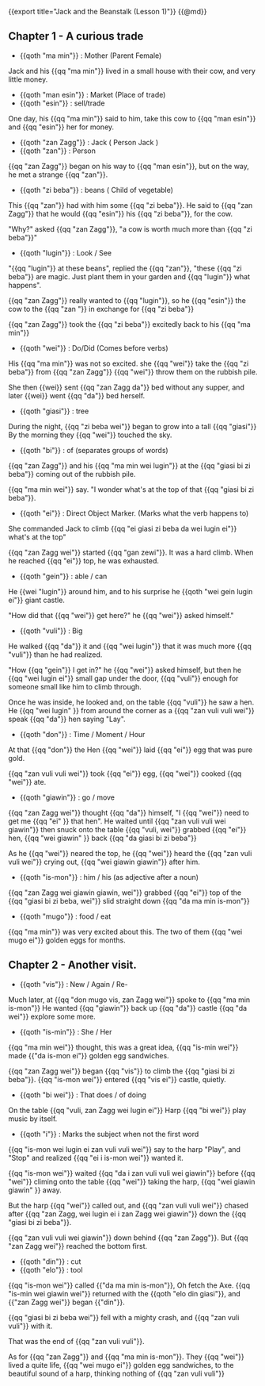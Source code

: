 {{export title="Jack and the Beanstalk (Lesson 1)"}}
{{@md}}

## Chapter 1 - A curious trade

- {{qoth "ma min"}} : Mother (Parent Female)

Jack and his {{qq "ma min"}} lived in a small house with their cow, and very little money.

- {{qoth "man esin"}} : Market (Place of trade)
- {{qoth "esin"}} : sell/trade

One day, his {{qq "ma min"}} said to him, take this cow to {{qq "man esin"}} and {{qq "esin"}} her for money.

- {{qoth "zan Zagg"}} : Jack ( Person Jack ) 
- {{qoth "zan"}} : Person

{{qq "zan Zagg"}} began on his way to {{qq "man esin"}}, but on the way, he met a strange {{qq "zan"}}.

- {{qoth "zi beba"}} : beans ( Child of vegetable)

This {{qq "zan"}} had with him some {{qq "zi beba"}}. He said to {{qq "zan Zagg"}} that he would {{qq "esin"}} his {{qq "zi beba"}}, for the cow.

"Why?" asked {{qq "zan Zagg"}}, "a cow is worth much more than {{qq "zi beba"}}"

- {{qoth "lugin"}} : Look / See

"{{qq "lugin"}} at these beans", replied the {{qq "zan"}}, "these {{qq "zi beba"}} are magic. Just plant them in your garden and {{qq "lugin"}} what happens".

{{qq "zan Zagg"}} really wanted to {{qq "lugin"}}, so he {{qq "esin"}} the cow to the {{qq "zan "}} in exchange for {{qq "zi beba"}}

{{qq "zan Zagg"}} took the {{qq "zi beba"}} excitedly back to his {{qq "ma min"}}

- {{qoth "wei"}} : Do/Did (Comes before verbs)

His {{qq "ma min"}} was not so excited. she {{qq "wei"}} take the {{qq "zi beba"}} from {{qq "zan Zagg"}} {{qq "wei"}} throw them on the rubbish pile.

She then {{wei}} sent {{qq "zan Zagg da"}} bed without any supper, and later {{wei}} went {{qq "da"}} bed herself.

- {{qoth "giasi"}} : tree

During the night, {{qq "zi beba wei"}} began to grow into a tall {{qq "giasi"}} By the morning they {{qq "wei"}} touched the sky.


- {{qoth "bi"}} : of (separates groups of words)

{{qq "zan Zagg"}} and his {{qq "ma min wei lugin"}} at the {{qq "giasi bi zi beba"}} coming out of the rubbish pile.

{{qq "ma min wei"}} say. "I wonder what's at the top of that {{qq "giasi bi zi beba"}}. 

- {{qoth "ei"}} : Direct Object Marker. (Marks what the verb happens to)

She commanded Jack to climb {{qq "ei giasi zi beba da wei lugin ei"}} what's at the top"

{{qq "zan Zagg wei"}} started {{qq "gan zewi"}}. It was a hard climb. When he reached {{qq "ei"}} top, he was exhausted.

- {{qoth "gein"}} : able / can

He {{wei "lugin"}} around him, and to his surprise he {{qoth "wei gein lugin ei"}} giant castle.

"How did that {{qq "wei"}} get here?" he {{qq "wei"}} asked himself." 

- {{qoth "vuli"}} : Big

He walked {{qq "da"}} it and {{qq "wei lugin"}} that it was much more {{qq "vuli"}} than he had realized.

"How {{qq "gein"}} I get in?" he {{qq "wei"}} asked himself, but then he {{qq "wei lugin ei"}} small gap under the door, {{qq "vuli"}} enough for someone small like him to climb through.

Once he was inside, he looked and, on the table {{qq "vuli"}} he saw a hen. He {{qq "wei lugin" }} from around the corner as a {{qq "zan vuli vuli wei"}} speak {{qq "da"}} hen saying "Lay".

- {{qoth "don"}} : Time / Moment / Hour

At that {{qq "don"}} the Hen {{qq "wei"}} laid {{qq "ei"}} egg that was pure gold.

{{qq "zan vuli vuli wei"}} took {{qq "ei"}} egg, {{qq "wei"}} cooked {{qq "wei"}} ate.

- {{qoth "giawin"}} : go / move

{{qq "zan Zagg wei"}} thought {{qq "da"}} himself, "I {{qq "wei"}} need to get me {{qq "ei" }} that hen". He waited until {{qq "zan vuli vuli wei giawin"}} then snuck onto the table {{qq "vuli, wei"}} grabbed {{qq "ei"}} hen, {{qq "wei giawin" }} back {{qq "da giasi bi zi beba"}} 

As he {{qq "wei"}} neared the top, he {{qq "wei"}} heard the {{qq "zan vuli vuli wei"}} crying out, {{qq "wei giawin giawin"}} after him.

- {{qoth "is-mon"}} : him / his (as adjective after a noun)

{{qq "zan Zagg wei giawin giawin, wei"}} grabbed {{qq "ei"}} top of the {{qq "giasi bi zi beba, wei"}} slid straight down {{qq "da ma min is-mon"}}

- {{qoth "mugo"}} : food / eat

{{qq "ma min"}} was very excited about this. The two of them {{qq "wei mugo ei"}} golden eggs for months.

## Chapter 2 - Another visit.

- {{qoth "vis"}} : New / Again / Re-

Much later, at {{qq "don mugo vis, zan Zagg wei"}} spoke to {{qq "ma min is-mon"}} He wanted {{qq "giawin"}} back up {{qq "da"}} castle {{qq "da wei"}} explore some more.

- {{qoth "is-min"}} : She / Her

{{qq "ma min wei"}} thought, this was a great idea, {{qq "is-min wei"}} made {{"da is-mon ei"}} golden egg sandwiches.

{{qq "zan Zagg wei"}} began {{qq "vis"}} to climb the {{qq "giasi bi zi beba"}}. {{qq "is-mon wei"}} entered {{qq "vis ei"}} castle, quietly.

- {{qoth "bi wei"}} : That does / of doing

On the table {{qq "vuli, zan Zagg wei lugin ei"}} Harp {{qq "bi wei"}} play music by itself.

- {{qoth "i"}} : Marks the subject when not the first word

{{qq "is-mon wei lugin ei zan vuli vuli wei"}} say to the harp "Play", and "Stop" and realized {{qq "ei i is-mon wei"}} wanted it.

{{qq "is-mon wei"}} waited {{qq "da i zan vuli vuli wei giawin"}} before {{qq "wei"}} climing onto the table {{qq "wei"}} taking the harp, {{qq "wei giawin giawin" }} away.

But the harp {{qq "wei"}} called out, and {{qq "zan vuli vuli wei"}} chased after {{qq "zan Zagg, wei lugin ei i zan Zagg wei giawin"}} down the {{qq "giasi bi zi beba"}}.

{{qq "zan vuli vuli wei giawin"}} down behind {{qq "zan Zagg"}}. But {{qq "zan Zagg wei"}} reached the bottom first.

- {{qoth "din"}} : cut
- {{qoth "elo"}} : tool

{{qq "is-mon wei"}} called {{"da ma min is-mon"}}, Oh fetch the Axe. {{qq "is-min wei giawin wei"}} returned with the {{qoth "elo din giasi"}}, and {{"zan Zagg wei"}} began {{"din"}}.

{{qq "giasi bi zi beba wei"}} fell with a mighty crash, and {{qq "zan vuli vuli"}} with it.

That was the end of {{qq "zan vuli vuli"}}.

As for {{qq "zan Zagg"}} and {{qq "ma min is-mon"}}. They {{qq "wei"}} lived a quite life, {{qq "wei mugo ei"}} golden egg sandwiches, to the beautiful sound of a harp, thinking nothing of {{qq "zan vuli vuli"}}

